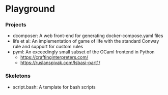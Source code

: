 # Playground

### Projects

- dcomposer: A web front-end for generating docker-compose.yaml files
- life et al: An implementation of game of life with the standard Conway rule and support for custom rules
- pyml: An exceedingly small subset of the OCaml frontend in Python
  - https://craftinginterpreters.com/
  - https://ruslanspivak.com/lsbasi-part1/

### Skeletons

- script.bash: A template for bash scripts
